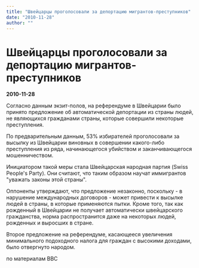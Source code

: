 ```yaml
---
title: "Швейцарцы проголосовали за депортацию мигрантов-преступников"
date: "2010-11-28"
author: ""
---
```


# Швейцарцы проголосовали за депортацию мигрантов-преступников

**2010-11-28** 

Согласно данным экзит-полов, на референдуме в Швейцарии было принято предложение об автоматической депортации из страны людей, не являющихся гражданами страны, которые совершили некоторые преступления.

По предварительным данным, 53% избирателей проголосовали за высылку из Швейцарии виновных в совершении какого-либо преступления из ряда, начинающегося убийством и заканчивающегося мошенничеством.

Инициатором такой меры стала Швейцарская народная партия (Swiss People's Party). Они считают, что таким образом научат иммигрантов "уважать законы этой страны".

Оппоненты утверждают, что предложение незаконно, поскольку - в нарушение международных договоров - может привести к высылке людей в страны, в которые применяются пытки. Кроме того, так как рожденный в Швейцарии не получает автоматически швейцарского гражданства, норма распространится даже на некоторых людей, рожденных и выросших в стране.

Второе предложение на референдуме, касающееся увеличения минимального подоходного налога для граждан с высокими доходами, было отвергнуто народом.

по материалам BBC